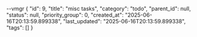 --vmgr
{
  "id": 9,
  "title": "misc tasks",
  "category": "todo",
  "parent_id": null,
  "status": null,
  "priority_group": 0,
  "created_at": "2025-06-16T20:13:59.899338",
  "last_updated": "2025-06-16T20:13:59.899338",
  "tags": []
}

